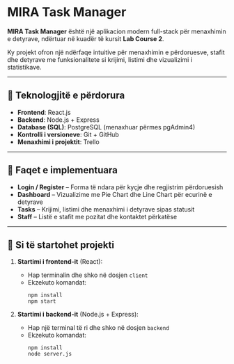 # MIRA Task Manager

**MIRA Task Manager** është një aplikacion modern full-stack për menaxhimin e detyrave, ndërtuar në kuadër të kursit **Lab Course 2**.

Ky projekt ofron një ndërfaqe intuitive për menaxhimin e përdoruesve, stafit dhe detyrave me funksionalitete si krijimi, listimi dhe vizualizimi i statistikave.

---

## 🔧 Teknologjitë e përdorura

- **Frontend**: React.js
- **Backend**: Node.js + Express
- **Database (SQL)**: PostgreSQL (menaxhuar përmes pgAdmin4)
- **Kontrolli i versioneve**: Git + GitHub
- **Menaxhimi i projektit**: Trello

---

## 📄 Faqet e implementuara

- **Login / Register** – Forma të ndara për kyçje dhe regjistrim përdoruesish
- **Dashboard** – Vizualizime me Pie Chart dhe Line Chart për ecurinë e detyrave
- **Tasks** – Krijimi, listimi dhe menaxhimi i detyrave sipas statusit
- **Staff** – Listë e stafit me pozitat dhe kontaktet përkatëse

---

## 🚀 Si të startohet projekti

1. **Startimi i frontend-it** (React):
   - Hap terminalin dhe shko në dosjen `client`
   - Ekzekuto komandat:
     ```
     npm install
     npm start
     ```

2. **Startimi i backend-it** (Node.js + Express):
   - Hap një terminal të ri dhe shko në dosjen `backend`
   - Ekzekuto komandat:
     ```
     npm install
     node server.js
     ```